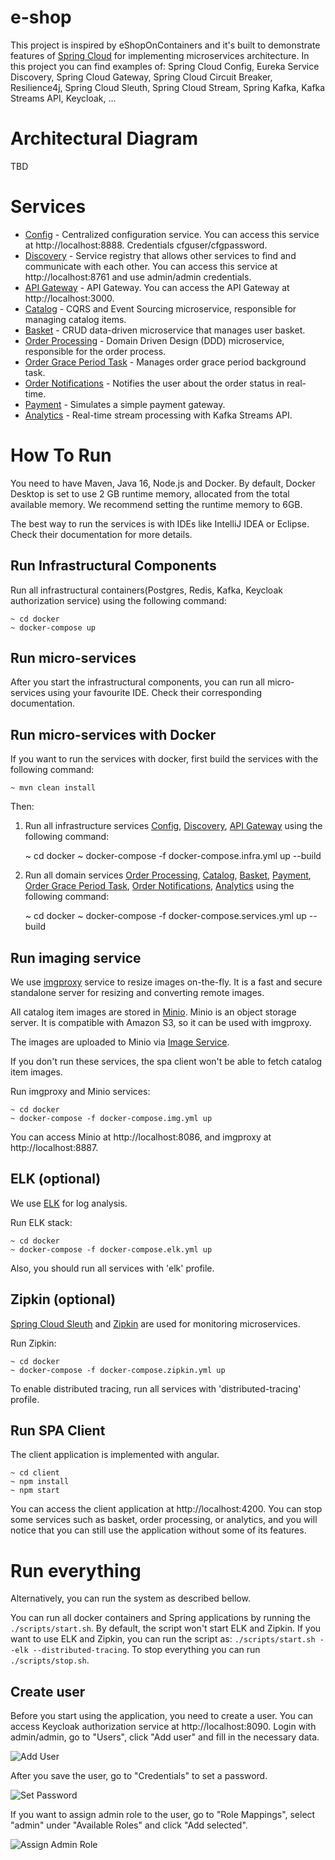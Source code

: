 # e-shop

This project is inspired by eShopOnContainers and it's built to demonstrate features of [Spring Cloud](https://spring.io/projects/spring-cloud) for 
implementing microservices architecture. In this project you can find examples of: Spring Cloud Config,
Eureka Service Discovery, Spring Cloud Gateway, Spring Cloud Circuit Breaker, Resilience4j, Spring Cloud Sleuth, 
Spring Cloud Stream, Spring Kafka, Kafka Streams API, Keycloak, ...

# Architectural Diagram
TBD

# Services
- [Config](infrastructure/config) - Centralized configuration service. You can access this service at 
  http://localhost:8888. Credentials cfguser/cfgpassword.
- [Discovery](infrastructure/discovery) - Service registry that allows other services to find and communicate with each 
  other. You can access this service at http://localhost:8761 and use admin/admin credentials.
- [API Gateway](infrastructure/gateway) - API Gateway. You can access the API Gateway at http://localhost:3000.
- [Catalog](services/catalog) - CQRS and Event Sourcing microservice, responsible for managing catalog items.
- [Basket](services/basket) - CRUD data-driven microservice that manages user basket.
- [Order Processing](services/order-processing) - Domain Driven Design (DDD) microservice, responsible for 
  the order process.
- [Order Grace Period Task](services/order-grace-period-task) - Manages order grace period background task.
- [Order Notifications](services/order-notifications) - Notifies the user about the order status in real-time.
- [Payment](services/payment) - Simulates a simple payment gateway.
- [Analytics](services/analytics) - Real-time stream processing with Kafka Streams API.

# How To Run
You need to have Maven, Java 16, Node.js and Docker. By default, Docker Desktop is set to use 2 GB runtime memory, 
allocated from the total available memory. We recommend setting the runtime memory to 6GB.

The best way to run the services is with IDEs like IntelliJ IDEA or Eclipse. Check their documentation for more details.

## Run Infrastructural Components
Run all infrastructural containers(Postgres, Redis, Kafka, Keycloak authorization service) using the following command:

    ~ cd docker
    ~ docker-compose up

## Run micro-services
After you start the infrastructural components, you can run all micro-services using your 
favourite IDE. Check their corresponding documentation.

## Run micro-services with Docker
If you want to run the services with docker, first build the services with the following command:

    ~ mvn clean install

Then:
1. Run all infrastructure services [Config](infrastructure/config), [Discovery](infrastructure/discovery), 
[API Gateway](infrastructure/gateway) using the following command:


    ~ cd docker
    ~ docker-compose -f docker-compose.infra.yml up --build


2. Run all domain services [Order Processing](services/order-processing), [Catalog](services/catalog),
[Basket](services/basket), [Payment](services/payment), [Order Grace Period Task](services/order-grace-period-task),
[Order Notifications](services/order-notifications), [Analytics](services/analytics) using the following command:


    ~ cd docker
    ~ docker-compose -f docker-compose.services.yml up --build


## Run imaging service

We use [imgproxy](https://imgproxy.net/) service to resize images on-the-fly. It is a fast and secure standalone server 
for resizing and converting remote images.

All catalog item images are stored in [Minio](https://github.com/minio/minio). Minio is an object storage server. It is 
compatible with Amazon S3, so it can be used with imgproxy.

The images are uploaded to Minio via [Image Service](infrastructure/image-service).

If you don't run these services, the spa client won't be able to fetch catalog item images.

Run imgproxy and Minio services:

    ~ cd docker
    ~ docker-compose -f docker-compose.img.yml up

You can access Minio at http://localhost:8086, and imgproxy at http://localhost:8887.

## ELK (optional)
We use [ELK](https://www.elastic.co/what-is/elk-stack) for log analysis.

Run ELK stack:

    ~ cd docker
    ~ docker-compose -f docker-compose.elk.yml up

Also, you should run all services with 'elk' profile.

## Zipkin (optional)
[Spring Cloud Sleuth](https://spring.io/projects/spring-cloud-sleuth) and [Zipkin](https://zipkin.io/) are used for 
monitoring microservices.

Run Zipkin:

    ~ cd docker
    ~ docker-compose -f docker-compose.zipkin.yml up

To enable distributed tracing, run all services with 'distributed-tracing' profile. 

## Run SPA Client
The client application is implemented with angular.

    ~ cd client
    ~ npm install
    ~ npm start

You can access the client application at http://localhost:4200. You can stop some services such as basket, order 
processing, or analytics, and you will notice that you can still use the application without some of its features.

# Run everything
Alternatively, you can run the system as described bellow.

You can run all docker containers and Spring applications by running the `./scripts/start.sh`. By default, the script
won't start ELK and Zipkin. If you want to use ELK and Zipkin, you can run the script as:
`./scripts/start.sh --elk --distributed-tracing`. To stop everything you can run `./scripts/stop.sh`.

## Create user
Before you start using the application, you need to create a user. You can access Keycloak authorization service at
http://localhost:8090. Login with admin/admin, go to "Users", click "Add user" and fill in the necessary data.

![Add User](images/add-user.png)

After you save the user, go to "Credentials" to set a password.

![Set Password](images/set-password.png)

If you want to assign admin role to the user, go to "Role Mappings", select "admin" under "Available Roles" and click
"Add selected".

![Assign Admin Role](images/assign-admin-role.png)
